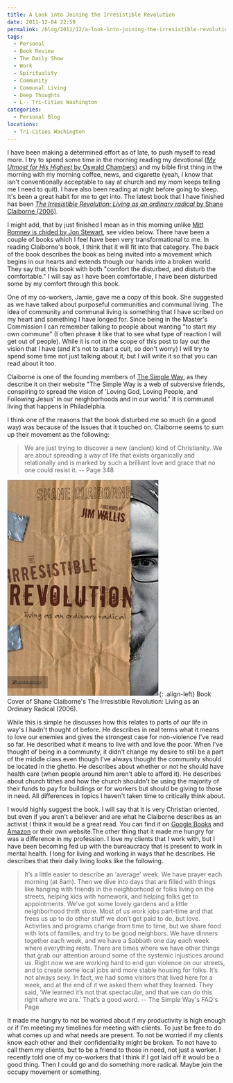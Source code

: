 ```yaml
---
title: A Look into Joining the Irresistible Revolution
date: 2011-12-04 22:59
permalink: /blog/2011/12/a-look-into-joining-the-irresistible-revolution
tags:
  - Personal
  - Book Review
  - The Daily Show
  - Work
  - Spirituality
  - Community
  - Communal Living
  - Deep Thoughts
  - L-- Tri-Cities Washington
categories:
  - Personal Blog
locations: 
  - Tri-Cities Washington
---
```


I have been making a determined effort as of late, to push myself to read more. I try to spend some time in the morning reading my devotional ([_My Utmost for His Highest_ by Oswald Chambers][1]) and my bible first thing in the morning with my morning coffee, news, and cigarette (yeah, I know that isn't conventionally acceptable to say at church and my mom keeps telling me I need to quit). I have also been reading at night before going to sleep. It's been a great habit for me to get into. The latest book that I have finished has been [_The Irresistible Revolution: Living as an ordinary radical_ by Shane Claiborne (2006)][2].

   [1]: http://utmost.org/
   [2]: http://thesimpleway.org/store/product/the-irresistible-revolution/

I might add, that by just finished I mean as in this morning unlike [Mitt Romney is chided by Jon Stewart][3], see video below. There have been a couple of books which I feel have been very transformational to me. In reading Claiborne's book, I think that it will fit into that category. The back of the book describes the book as being invited into a movement which begins in our hearts and extends though our hands into a broken world. They say that this book with both "comfort the disturbed, and disturb the comfortable." I will say as I have been comfortable, I have been disturbed some by my comfort through this book.

   [3]: http://www.hulu.com/watch/306319/the-daily-show-with-jon-stewart-indecision-2012-mittstorm

One of my co-workers, Jamie, gave me a copy of this book. She suggested as we have talked about purposeful communities and communal living. The idea of community and communal living is something that I have scribed on my heart and something I have longed for. Since being in the Master's Commission I can remember talking to people about wanting "to start my own commune" (I often phrase it like that to see what type of reaction I will get out of people). While it is not in the scope of this post to lay out the vision that I have (and it's not to start a cult, so don't worry) I will try to spend some time not just talking about it, but I will write it so that you can read about it too.

Claiborne is one of the founding members of [The Simple Way][4], as they describe it on their website "The Simple Way is a web of subversive friends, conspiring to spread the vision of 'Loving God, Loving People, and Following Jesus' in our neighborhoods and in our world." It is communal living that happens in Philadelphia.

   [4]: http://thesimpleway.org/

I think one of the reasons that the book disturbed me so much (in a good way) was because of the issues that it touched on. Claiborne seems to sum up their movement as the following:

> We are just trying to discover a new (ancient) kind of Christianity. We are about spreading a way of life that exists organically and relationally and is marked by such a brilliant love and grace that no one could resist it.
>-- Page 348

![Book Cover of Shane Claiborne's The Irresistible Revolution: Living as an Ordinary Radical (2006).][5]{: .align-left} Book Cover of Shane Claiborne's The Irresistible Revolution: Living as an Ordinary Radical (2006). 

   [5]: /assets/media/irresistible-revolution-living-ordinary-radical-shane-claiborne.jpg

While this is simple he discusses how this relates to parts of our life in way's I hadn't thought of before. He describes in real terms what it means to love our enemies and gives the strongest case for non-violence I've read so far. He described what it means to live with and love the poor. When I've thought of being in a community, it didn't change my desire to still be a part of the middle class even though I've always thought the community should be located in the ghetto. He describes about whether or not he should have health care (when people around him aren't able to afford it). He describes about church tithes and how the church shouldn't be using the majority of their funds to pay for buildings or for workers but should be giving to those in need. All differences in topics I haven't taken time to critically think about.

I would highly suggest the book. I will say that it is very Christian oriented, but even if you aren't a believer and are what he Claiborne describes as an activist I think it would be a great read. You can find it on [Google Books][6] and [Amazon][7] or their own website.The other thing that it made me hungry for was a difference in my profession. I love my clients that I work with, but I have been becoming fed up with the bureaucracy that is present to work in mental health. I long for living and working in ways that he describes. He describes that their daily living looks like the following.

   [6]: http://books.google.com/books/about/The_irresistible_revolution.html?id=70hRLTVBNnAC
   [7]: http://www.amazon.com/Irresistible-Revolution-Living-Ordinary-Radical/dp/0310266300

> It’s a little easier to describe an ‘average’ week. We have prayer each morning (at 8am). Then we dive into days that are filled with things like hanging with friends in the neighborhood or folks living on the streets, helping kids with homework, and helping folks get to appointments. We’ve got some lovely gardens and a little neighborhood thrift store. Most of us work jobs part-time and that frees us up to do other stuff we don’t get paid to do, but love. Activities and programs change from time to time, but we share food with lots of families, and try to be good neighbors. We have dinners together each week, and we have a Sabbath one day each week where everything rests. There are times where we have other things that grab our attention around some of the systemic injustices around us. Right now we are working hard to end gun violence on our streets, and to create some local jobs and more stable housing for folks. It’s not always sexy. In fact, we had some visitors that lived here for a week, and at the end of it we asked them what they learned. They said, ‘We learned it’s not that spectacular, and that we can do this right where we are.’ That’s a good word.
> -- The Simple Way's FAQ's Page

It made me hungry to not be worried about if my productivity is high enough or if I'm meeting my timelines for meeting with clients. To just be free to do what comes up and what needs are present. To not be worried if my clients know each other and their confidentiality might be broken. To not have to call them my clients, but to be a friend to those in need, not just a worker. I recently told one of my co-workers that I think if I got laid off it would be a good thing. Then I could go and do something more radical. Maybe join the occupy movement or something.  
